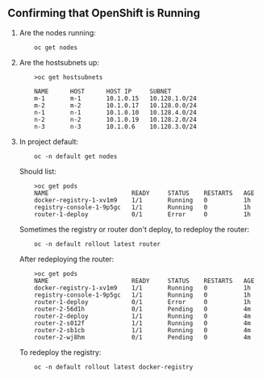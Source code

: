 ## Confirming that OpenShift is Running
 1. Are the nodes running:
    ```shell
        oc get nodes
    ```
 1. Are the hostsubnets up:
    ```shell
        >oc get hostsubnets

        NAME      HOST      HOST IP     SUBNET
        m-1       m-1       10.1.0.15   10.128.1.0/24
        m-2       m-2       10.1.0.17   10.128.0.0/24
        n-1       n-1       10.1.0.10   10.128.4.0/24
        n-2       n-2       10.1.0.19   10.128.2.0/24
        n-3       n-3       10.1.0.6    10.128.3.0/24
    ```
 1. In project default:
    ```shell
        oc -n default get nodes
    ```
    Should list:
    ```shell
        >oc get pods
        NAME                       READY     STATUS    RESTARTS   AGE
        docker-registry-1-xv1m9    1/1       Running   0          1h
        registry-console-1-9p5gc   1/1       Running   0          1h
        router-1-deploy            0/1       Error     0          1h
    ```
    Sometimes the registry or router don't deploy, to redeploy the router:
    ```shell
        oc -n default rollout latest router
    ```
    After redeploying the router:
    ```shell
        >oc get pods
        NAME                       READY     STATUS    RESTARTS   AGE
        docker-registry-1-xv1m9    1/1       Running   0          1h
        registry-console-1-9p5gc   1/1       Running   0          1h
        router-1-deploy            0/1       Error     0          1h
        router-2-56d1h             0/1       Pending   0          4m
        router-2-deploy            1/1       Running   0          4m
        router-2-s012f             1/1       Running   0          4m
        router-2-sb1cb             1/1       Running   0          4m
        router-2-wj8hm             0/1       Pending   0          4m
    ```
    To redeploy the registry:
    ```shell
        oc -n default rollout latest docker-registry
    ```
